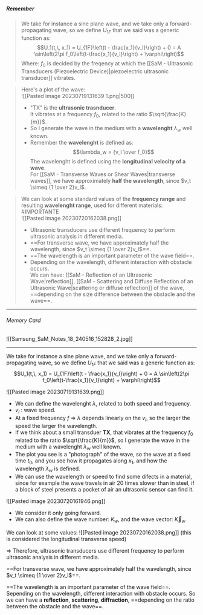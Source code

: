 ##### Remember

> We take for instance a sine plane wave, and we take only a forward-propagating wave, so we define $U_{1F}$ that we said was a generic function as:$$U_1(t,\, x_1) = U_{1F}\left(t - \frac{x_1}{v_l}\right) + 0 = A \sin\left(2\pi f_0\left(t-\frac{x_1}{v_l}\right) + \varphi\right)$$Where: $f_0$ is decided by the freqency at which the [[SaM - Ultrasonic Transducers (Piezoelectric Device)|piezoelectric ultrasonic transducer]] vibrates.

> Here's a plot of the wave:<br>![[Pasted image 20230719131639 1.png|500]]
> - "TX" is the **ultrasonic trasnducer**.<br> It vibrates at a frequency $f_0$, related to the ratio $\sqrt{\frac{K}{m}}$.
> - So I generate the wave in the medium with a **wavelenght** $\lambda_{w}$ well known.
> - Remember the **wavelenght** is defined as:$$\lambda_w = {v_l \over f_0}$$The wavelenght is defined using the **longitudinal velocity of a wave**.<br>For [[SaM - Transverse Waves or Shear Waves|transverse waves]], we have approximately **half the wavelength**, since $v_t \simeq {1 \over 2}v_l$.

> We can look at some standard values of the **frequency range** and resulting **wavelenght range**, used for different materials: #IMPORTANTE <br>![[Pasted image 20230720162038.png]]
> - Ultrasonic transducers use different frequency to perform ultrasonic analysis in different media.
> - ==For transverse wave, we have approximately half the wavelength, since $v_t \simeq {1 \over 2}v_l$==.
> - ==The wavelength is an important parameter of the wave field==.
> - Depending on the wavelength, different interaction with obstacle occurs.<br>We can have: [[SaM - Reflection of an Ultrasonic Wave|reflection]], [[SaM - Scattering and Diffuse Reflection of an Ultrasonic Wave|scattering or diffuse reflection]] of the wave, ==depending on the size difference between the obstacle and the wave==.

---
###### Memory Card
![[Samsung_SaM_Notes_18_240516_152828_2.jpg]]

---
We take for instance a sine plane wave, and we take only a forward-propagating wave, so we define $U_{1F}$ that we said was a generic function as:$$U_1(t,\, x_1) = U_{1F}\left(t - \frac{x_1}{v_l}\right) + 0 = A \sin\left(2\pi f_0\left(t-\frac{x_1}{v_l}\right) + \varphi\right)$$

![[Pasted image 20230719131639.png]]
- We can define the wavelenght $\lambda$, related to both speed and frequency.
- $v_l$ : wave speed.
- At a fixed frequency $f$ ⇒ $\lambda$ depends linearly on the $v_l$, so the larger the speed the larger the wavelength.
- If we think about a small transduer **TX**, that vibrates at the frequency $f_0$ related to the ratio $\sqrt{\frac{K}{m}}$, so I generate the wave in the medium with a wavelenght $\lambda_{w}$ well known.
- The plot you see is a "photograph" of the wave, so the wave at a fixed time $t_0$, and you see how it propagates along $x_1$, and how the wavelength $\lambda_{w}$ is defined.
- We can use the wavelength or speed to find some difects in a material, since for example the wave travels in air 20 times slower than in steel, if a block of steel presents a pocket of air an ultrasonic sensor can find it.

![[Pasted image 20230720161946.png]]
- We consider it only going forward.
- We can also define the wave number: $K_{w}$, and the wave vector: $\vec K_{w}$

We can look at some values:
![[Pasted image 20230720162038.png]]
(this is considered the longitudinal transverse speed)

⇒ Therefore, ultrasonic transducers use different frequency to perform ultrasonic analysis in different media.

==For transverse wave, we have approximately half the wavelength, since $v_t \simeq {1 \over 2}v_l$==.

==The wavelength is an important parameter of the wave field==.
Sepending on the wavelength, different interaction with obstacle occurs.
So we can have a **reflection**, **scattering**, **diffraction**, ==depending on the ratio between the obstacle and the wave==.
